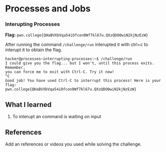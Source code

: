 # Processes and Jobs

### Interupting Processes

**Flag:** `pwn.college{QHaBVXbVqa54iOfcon0Wf7kl67u.QXzQDO0wiN2kjNzEzW}`

After running the command `/challenge/run` interupted it with ctrl+c to interupt it to obtain the flag.

```
hacker@processes~interrupting-processes:~$ /challenge/run 
I could give you the flag... but I won't, until this process exits. Remember, 
you can force me to exit with Ctrl-C. Try it now!
^C
Good job! You have used Ctrl-C to interrupt this process! Here is your flag:
pwn.college{QHaBVXbVqa54iOfcon0Wf7kl67u.QXzQDO0wiN2kjNzEzW}
```

## What I learned

1. To interupt an command is waiting on input 

## References

Add an references or videos you used while solving the challenge.
